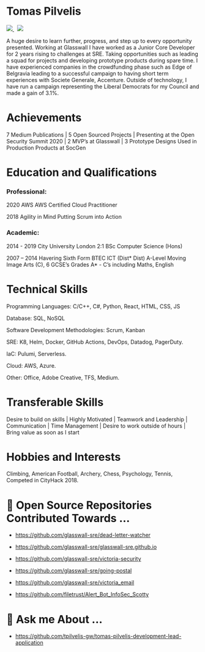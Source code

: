 # Tomas Pilvelis
 <p>
  <a href="https://www.linkedin.com/in/tomas-pilvelis-5bb01b77/">
    <img src="https://img.shields.io/badge/tomas-pilvelis-5bb01b77?style=flat&logo=linkedin">
  </a> &nbsp;
 <a href="https://medium.com/@tpilvelis">
    <img src="https://img.shields.io/badge/tpilvelis-30302f?style=flat&logo=medium">
  </a>
</p>
A huge desire to learn further, progress, and step up to every opportunity presented. Working at Glasswall I have worked as a Junior Core Developer for 2 years rising to challenges at SRE. Taking opportunities such as leading a squad for projects and developing prototype products during spare time. I have experienced companies in the crowdfunding phase such as Edge of Belgravia leading to a successful campaign to having short term experiences with Societe Generale, Accenture. Outside of technology, I have run a campaign representing the Liberal Democrats for my Council and made a gain of 3.1%.

<!--

# Professional Experience
### Glasswall Solutions					
- Site Reliability Engineer
- Software Developer - Core
- Junior Software Developer – Core

### Société Générale Corporate & Investment Banking
- Execution Product – CDO

### Liberal Democrats
- Council Candidate

### Accenture
- Tech Visionary

### KAI Consulting
- Trainee Support and QA Analyst

### Camp Kweebec
- Camp Counsellor / Ropes Staff

-->

# Achievements
7 Medium Publications | 5 Open Sourced Projects | Presenting at the Open Security Summit 2020 | 2 MVP’s at Glasswall | 3 Prototype Designs Used in Production Products at SocGen

# Education and Qualifications
### Professional:
2020		AWS				AWS Certified Cloud Practitioner

2018		Agility in Mind			Putting Scrum into Action
### Academic:
2014 - 2019	City University London	 	2:1 BSc Computer Science (Hons)

2007 – 2014 	Havering Sixth Form		BTEC ICT (Dist* Dist) A-Level Moving Image Arts (C), 6 GCSE’s Grades A* - C’s including Maths, English 

# Technical Skills
Programming Languages:		 		C/C++, C#, Python, React, HTML, CSS, JS

Database: 					SQL, NoSQL

Software Development Methodologies: 		Scrum, Kanban

SRE: 						K8, Helm, Docker, GitHub Actions, DevOps, Datadog, PagerDuty.

IaC:						Pulumi, Serverless.

Cloud:						AWS, Azure.

Other: 						Office, Adobe Creative, TFS, Medium.

# Transferable Skills
Desire to build on skills | Highly Motivated | Teamwork and Leadership | Communication | Time Management | Desire to work outside of hours | Bring value as soon as I start

# Hobbies and Interests
Climbing, American Football, Archery, Chess, Psychology, Tennis, Competed in CityHack 2018.

# 🔭 Open Source Repositories Contributed Towards ...

- https://github.com/glasswall-sre/dead-letter-watcher

- https://github.com/glasswall-sre/glasswall-sre.github.io

- https://github.com/glasswall-sre/victoria-security

- https://github.com/glasswall-sre/going-postal

- https://github.com/glasswall-sre/victoria_email

- https://github.com/filetrust/Alert_Bot_InfoSec_Scotty

#  💬 Ask me About ...

- https://github.com/tpilvelis-gw/tomas-pilvelis-development-lead-application

<!--
- 🌱 I’m currently learning ...
- 👯 I’m looking to collaborate on ...
- 🤔 I’m looking for help with ...
- 📫 How to reach me: ...
- 😄 Pronouns: ...
- ⚡ Fun fact: ...
-->
